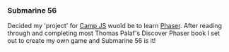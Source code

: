 ### Submarine 56

Decided my 'project' for [Camp JS](http://campjs.com/) wuold be to learn [Phaser](http://phaser.io). After reading through and completing most Thomas Palaf's Discover Phaser book I set out to create my own game and Submarine 56 is it!